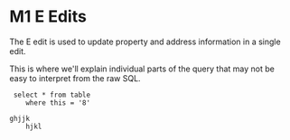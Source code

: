 # M1 E Edits

The E edit is used to update property and address information in a single edit.

This is where we'll explain individual parts of the query that may not be easy to interpret from the raw SQL.

```
 select * from table
    where this = '8'
```

    ghjjk
        hjkl